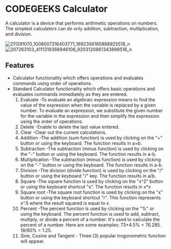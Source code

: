 # CODEGEEKS Calculator
A calculator is a device that performs arithmetic operations on numbers. The simplest calculators can do only addition, subtraction, multiplication, and division.

![211291070_1008007316403771_1692356165888925518_n](https://user-images.githubusercontent.com/86279975/124926763-1aed3900-e028-11eb-90f4-d581fb38d870.png)  ![207263103_4111319368946106_9203120861343898518_n](https://user-images.githubusercontent.com/86279975/124926847-30626300-e028-11eb-98d1-1922eef78da6.png)


## Features
- Calculator functionality which offers operations and evaluates commands using order of operations.
- Standard Calculator functionality which offers basic operations and evaluates commands immediately as they are entered.
    1. Evaluate
      -To evaluate an algebraic expression means to find the value of the expression when the variable is replaced by a given number. To evaluate an expression, we substitute the given number for the variable in the expression and then simplify the expression using the order of operations.
    2. Delete
      -Enable to delete the last value entered.
    3. Clear
      -Clear out the current calculations.
    4. Addition
      -The addition (sum function) is used by clicking on the "+" button or using the keyboard. The function results in a+b.
    5. Subtraction
      -The subtraction (minus function) is used by clicking on the "-" button or using the keyboard. The function results in a-b.
    6. Multiplication
      -The subtraction (minus function) is used by clicking on the "-" button or using the keyboard. The function results in a-b.
    7. Division
      -The division (divide function) is used by clicking on the "/" button or using the keyboard "/" key. The function results in a/b.
    8. Square
      -The square function is used by clicking on the "x^2" button or using the keyboard shortcut "s". The function results in x*x
    9. Square root
      -The square root function is used by clicking on the "x" button or using the keyboard shortcut "r". This function represents x^.5 where the result squared is equal to x.
    10. Percent
      -The percent function is used by clicking on the "%" or using the keyboard. The percent function is used to add, subtract, multiply, or divide a percent of a number. It's used to calculate the percent of a number. Here are some examples:
      73+4.5% = 76.285.
      18/80% = 1.25.
    11. Sine, Cosine and Tangent
      - Three (3) popular trogonometric function will appear.
